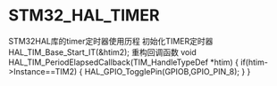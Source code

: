 # STM32_HAL_TIMER
STM32HAL库的timer定时器使用历程
初始化TIMER定时器HAL_TIM_Base_Start_IT(&htim2);
重构回调函数
void HAL_TIM_PeriodElapsedCallback(TIM_HandleTypeDef *htim)
{
	if(htim->Instance==TIM2)
	{
		HAL_GPIO_TogglePin(GPIOB,GPIO_PIN_8);
	}
}

